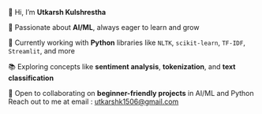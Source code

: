 👋 Hi, I’m **Utkarsh Kulshrestha**

🤖 Passionate about **AI/ML**, always eager to learn and grow

🐍 Currently working with **Python** libraries like `NLTK`, `scikit-learn`, `TF-IDF`, `Streamlit`, and more

📚 Exploring concepts like **sentiment analysis**, **tokenization**, and **text classification**

🤝 Open to collaborating on **beginner-friendly projects** in AI/ML and Python
Reach out to me at email : utkarshk1506@gmail.com

